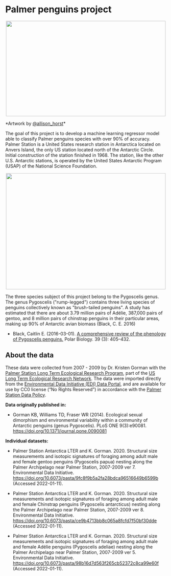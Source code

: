 # Palmer penguins project
<p align="center">
<img src="https://user-images.githubusercontent.com/73315732/148902492-fae7ceb0-b139-4c88-b9d8-d4c008fde4e1.png" width="500" height="298" />
</p>
*Artwork by <a href="https://allisonhorst.github.io/palmerpenguins/index.html">@allison_horst</a>*

The goal of this project is to develop a machine learning regressor model able to classify Palmer penguins species with over 90% of accuracy. Palmer Station is a United States research station in Antarctica located on Anvers Island, the only US station located north of the Antarctic Circle. Initial construction of the station finished in 1968. The station, like the other U.S. Antarctic stations, is operated by the United States Antarctic Program (USAP) of the National Science Foundation.
<p align="center">
<img src="https://user-images.githubusercontent.com/73315732/148900698-0c300d23-4a4d-45e5-b31d-78668f9f558b.png" width="500" height="363" />
</p>
The three species subject of this project belong to the Pygoscelis genus. The genus Pygoscelis ("rump-legged") contains three living species of penguins collectively known as "brush-tailed penguins". A study has estimated that there are about 3.79 million pairs of Adélie, 387,000 pairs of gentoo, and 8 million pairs of chinstrap penguins in their particular areas, making up 90% of Antarctic avian biomass (Black, C. E. 2016)

 - Black, Caitlin E. (2016-03-01). <a href="https://link.springer.com/article/10.1007%2Fs00300-015-1807-8"> A comprehensive review of the phenology of Pygoscelis penguins.</a> Polar Biology. 39 (3): 405–432.

## About the data

These data were collected from 2007 - 2009 by Dr. Kristen Gorman with the <a href="https://pal.lternet.edu/">Palmer Station Long Term Ecological Research Program</a>, part of the <a href="https://lternet.edu/">US Long Term Ecological Research Network</a>. The data were imported directly from the <a href="https://environmentaldatainitiative.org/">Environmental Data Initiative (EDI) Data Portal</a>, and are available for use by CC0 license (“No Rights Reserved”) in accordance with the <a href="https://pal.lternet.edu/data/policies">Palmer Station Data Policy</a>.

**Data originally published in:**

 - Gorman KB, Williams TD, Fraser WR (2014). Ecological sexual dimorphism and environmental variability within a community of Antarctic penguins (genus Pygoscelis). PLoS ONE 9(3):e90081. https://doi.org/10.1371/journal.pone.0090081

**Individual datasets:**

 - Palmer Station Antarctica LTER and K. Gorman. 2020. Structural size measurements and isotopic signatures of foraging among adult male and female gentoo penguins (Pygoscelis papua) nesting along the Palmer Archipelago near Palmer Station, 2007-2009 ver 7. Environmental Data Initiative. https://doi.org/10.6073/pasta/9fc8f9b5a2fa28bdca96516649b6599b (Accessed 2022-01-11).

 - Palmer Station Antarctica LTER and K. Gorman. 2020. Structural size measurements and isotopic signatures of foraging among adult male and female Chinstrap penguins (Pygoscelis antarcticus) nesting along the Palmer Archipelago near Palmer Station, 2007-2009 ver 8. Environmental Data Initiative. https://doi.org/10.6073/pasta/ce9b4713bb8c065a8fcfd7f50bf30dde (Accessed 2022-01-11).

 - Palmer Station Antarctica LTER and K. Gorman. 2020. Structural size measurements and isotopic signatures of foraging among adult male and female Adélie penguins (Pygoscelis adeliae) nesting along the Palmer Archipelago near Palmer Station, 2007-2009 ver 5. Environmental Data Initiative. https://doi.org/10.6073/pasta/98b16d7d563f265cb52372c8ca99e60f (Accessed 2022-01-11).
